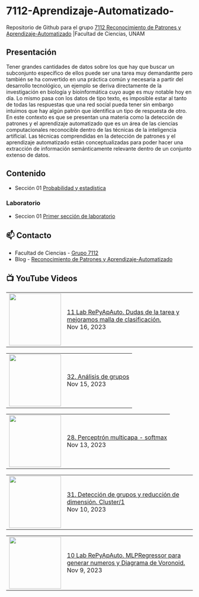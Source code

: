 # 7112-Aprendizaje-Automatizado-
Repositorio de Github para el grupo   [7112 Reconocimiento de Patrones y Aprendizaje-Automatizado](https://www.fciencias.unam.mx/docencia/horarios/presentacion/347481) |Facultad de Ciencias, UNAM

## Presentación
Tener grandes cantidades de datos sobre los que hay que buscar un subconjunto específico de ellos puede ser una tarea muy demandantte pero también se ha convertido en una práctica común y necesaria a partir del desarrollo tecnológico, un ejemplo se deriva directamente de la investigación en biología y bioinformática cuyo auge es muy notable hoy en día. Lo mismo pasa con los datos de tipo texto, es imposible estar al tanto de todas las respuestas que una red social pueda tener sin embargo intuimos que hay algún patrón que identifica un tipo de respuesta de otro. En este contexto es que se presentan una materia como la detección de patrones y el aprendizaje automatizado que es un área de las ciencias computacionales reconocible dentro de las técnicas de la inteligencia artificial. Las técnicas comprendidas en la detección de patrones y el aprendizaje automatizado están conceptualizadas para poder hacer una extracción de información semánticamente relevante dentro de un conjunto extenso de datos.

## Contenido
- Sección 01  [Probabilidad y estadística](https://github.com/7122-Aprendizaje-Automatizado/7112-Aprendizaje-Automatizado-/tree/main/Secci%C3%B3n%2001%20Probabilidad%20y%20Estadistica)

### Laboratorio
- Seccion 01  [Primer sección de laboratorio](https://github.com/7122-Aprendizaje-Automatizado/7112-Aprendizaje-Automatizado-/tree/main/Secci%C3%B3n01-Laboratorio)


## 📫 Contacto
- Facultad de Ciencias - [Grupo 7112](https://www.fciencias.unam.mx/docencia/horarios/presentacion/347481)
- Blog - [Reconocimiento de Patrones y Aprendizaje-Automatizado](https://sites.google.com/view/patronesciencias/inicio)

##  📺 	YouTube Videos
<!-- BLOG-POST-LIST:START --><table><tr><td><a href="https://www.youtube.com/watch?v=S5zgm7Pw0Wk"><img width="140px" src="https://i.ytimg.com/vi/S5zgm7Pw0Wk/mqdefault.jpg"></a></td>
<td><a href="https://www.youtube.com/watch?v=S5zgm7Pw0Wk">11 Lab RePyApAuto. Dudas de la tarea y mejoramos malla de clasificación.</a><br/>Nov 16, 2023</td></tr></table>
<table><tr><td><a href="https://www.youtube.com/watch?v=sj0vWI-0KsQ"><img width="140px" src="https://i.ytimg.com/vi/sj0vWI-0KsQ/mqdefault.jpg"></a></td>
<td><a href="https://www.youtube.com/watch?v=sj0vWI-0KsQ">32. Análisis de grupos</a><br/>Nov 15, 2023</td></tr></table>
<table><tr><td><a href="https://www.youtube.com/watch?v=cFrnPye_NHQ"><img width="140px" src="https://i.ytimg.com/vi/cFrnPye_NHQ/mqdefault.jpg"></a></td>
<td><a href="https://www.youtube.com/watch?v=cFrnPye_NHQ">28. Perceptrón multicapa - softmax</a><br/>Nov 13, 2023</td></tr></table>
<table><tr><td><a href="https://www.youtube.com/watch?v=rqY1glcS7p0"><img width="140px" src="https://i.ytimg.com/vi/rqY1glcS7p0/mqdefault.jpg"></a></td>
<td><a href="https://www.youtube.com/watch?v=rqY1glcS7p0">31. Detección de grupos y reducción de dimensión. Cluster/1</a><br/>Nov 10, 2023</td></tr></table>
<table><tr><td><a href="https://www.youtube.com/watch?v=g5ZMicw-JoE"><img width="140px" src="https://i.ytimg.com/vi/g5ZMicw-JoE/mqdefault.jpg"></a></td>
<td><a href="https://www.youtube.com/watch?v=g5ZMicw-JoE">10 Lab RePyApAuto. MLPRegressor para generar numeros y Diagrama de Voronoid.</a><br/>Nov 9, 2023</td></tr></table>
<!-- BLOG-POST-LIST:END -->
